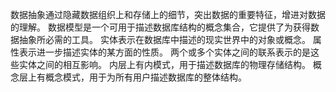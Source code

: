 数据抽象通过隐藏数据组织上和存储上的细节，突出数据的重要特征，增进对数据的理解。
数据模型是一个可用于描述数据库结构的概念集合，它提供了为获得数据抽象所必需的工具。
实体表示在数据库中描述的现实世界中的对象或概念。
属性表示进一步描述实体的某方面的性质。
两个或多个实体之间的联系表示的是这些实体之间的相互影响。
内层上有内模式，用于描述数据库的物理存储结构。
概念层上有概念模式，用于为所有用户描述数据库的整体结构。
